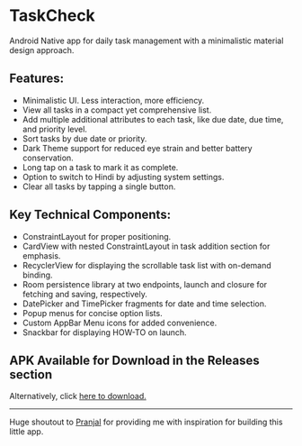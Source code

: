 # TaskCheck
Android Native app for daily task management with a minimalistic material design approach.

## Features:
- Minimalistic UI. Less interaction, more efficiency.
- View all tasks in a compact yet comprehensive list.
- Add multiple additional attributes to each task, like due date, due time, and priority level.
- Sort tasks by due date or priority.
- Dark Theme support for reduced eye strain and better battery conservation.
- Long tap on a task to mark it as complete.
- Option to switch to Hindi by adjusting system settings.
- Clear all tasks by tapping a single button.

## Key Technical Components:
- ConstraintLayout for proper positioning.
- CardView with nested ConstraintLayout in task addition section for emphasis.
- RecyclerView for displaying the scrollable task list with on-demand binding.
- Room persistence library at two endpoints, launch and closure for fetching and saving, respectively.
- DatePicker and TimePicker fragments for date and time selection.
- Popup menus for concise option lists.
- Custom AppBar Menu icons for added convenience.
- Snackbar for displaying HOW-TO on launch.

## APK Available for Download in the Releases section
Alternatively, click [here to download.](https://github.com/sanskar10100/TaskCheck/releases/download/final/TestCheck.apk)

---

Huge shoutout to [Pranjal](https://github.com/pranjal-codes) for providing me with inspiration for building this little app.
